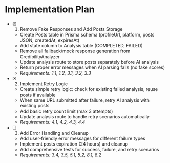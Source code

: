 # Implementation Plan

- [x] 1. Remove Fake Responses and Add Posts Storage
  - Create Posts table in Prisma schema (profileUrl, platform, posts JSON, createdAt, expiresAt)
  - Add state column to Analysis table (COMPLETED, FAILED)
  - Remove all fallback/mock response generation from CredibilityAnalyzer
  - Update analysis route to store posts separately before AI analysis
  - Return proper error messages when AI parsing fails (no fake scores)
  - _Requirements: 1.1, 1.2, 3.1, 3.2, 3.3_

- [x] 2. Implement Retry Logic
  - Create simple retry logic: check for existing failed analysis, reuse posts if available
  - When same URL submitted after failure, retry AI analysis with existing posts
  - Add basic retry count limit (max 3 attempts)
  - Update analysis route to handle retry scenarios automatically
  - _Requirements: 4.1, 4.2, 4.3, 4.4_

- [ ] 3. Add Error Handling and Cleanup
  - Add user-friendly error messages for different failure types
  - Implement posts expiration (24 hours) and cleanup
  - Add comprehensive tests for success, failure, and retry scenarios
  - _Requirements: 3.4, 3.5, 5.1, 5.2, 8.1, 8.2_
